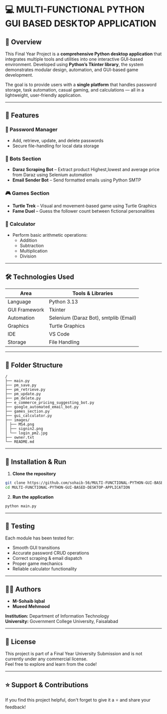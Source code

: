 # 💻 MULTI-FUNCTIONAL PYTHON GUI BASED DESKTOP APPLICATION

## 📌 Overview

This Final Year Project is a **comprehensive Python desktop application** that integrates multiple tools and utilities into one interactive GUI-based environment. Developed using **Python’s Tkinter library**, the system demonstrates modular design, automation, and GUI-based game development.

The goal is to provide users with a **single platform** that handles password storage, task automation, casual gaming, and calculations — all in a lightweight, user-friendly application.

---

## 🎯 Features

### 🔐 Password Manager
- Add, retrieve, update, and delete passwords
- Secure file-handling for local data storage

### 🤖 Bots Section
- **Daraz Scraping Bot** – Extract product Highest,lowest and average price from Daraz using Selenium automation
- **Email Sender Bot** – Send formatted emails using Python SMTP

### 🎮 Games Section
- **Turtle Trek** – Visual and movement-based game using Turtle Graphics
- **Fame Duel** – Guess the follower count between fictional personalities

### 🧮 Calculator
- Perform basic arithmetic operations:
  - Addition
  - Subtraction
  - Multiplication
  - Division

---

## 🛠️ Technologies Used

| Area            | Tools & Libraries                      |
|------------------|----------------------------------------|
| Language         | Python 3.13                            |
| GUI Framework    | Tkinter                                |
| Automation       | Selenium (Daraz Bot), smtplib (Email) |
| Graphics         | Turtle Graphics                        |
| IDE              | VS Code                                |
| Storage          | File Handling                          |

---

## 📁 Folder Structure

```
/
├── main.py
├── pm_save.py
├── pm_retrieve.py
├── pm_update.py
├── pm_delete.py
├── e_commerce_pricing_suggesting_bot.py
├── google_automated_email_bot.py
├── games_section.py
├── gui_calculator.py
├── images/
│ ├── MS4.png
│ ├── signin2.png
│ └── login_pm2.jpg
├── owner.txt
└── README.md
```

---

## 🚀 Installation & Run

1. **Clone the repository**
```bash
git clone https://github.com/sohaib-56/MULTI-FUNCTIONAL-PYTHON-GUI-BASED-DESKTOP-APPLICATION.git
cd MULTI-FUNCTIONAL-PYTHON-GUI-BASED-DESKTOP-APPLICATION
```

2. **Run the application**
```bash
python main.py
```

---

## 🧪 Testing

Each module has been tested for:
- Smooth GUI transitions
- Accurate password CRUD operations
- Correct scraping & email dispatch
- Proper game mechanics
- Reliable calculator functionality


---

## 👨‍🎓 Authors

- **M-Sohaib Iqbal** 
- **Mueed Mehmood**   
 

**Institution:** Department of Information Technology  
**University:** Government College University, Faisalabad

---

## 📃 License

This project is part of a Final Year University Submission and is not currently under any commercial license.  
Feel free to explore and learn from the code!

---

## ⭐ Support & Contributions

If you find this project helpful, don't forget to give it a ⭐ and share your feedback!
